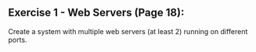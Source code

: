 ## Exercise 1 - Web Servers (Page 18):
Create a system with multiple web servers (at least 2) running on different ports.